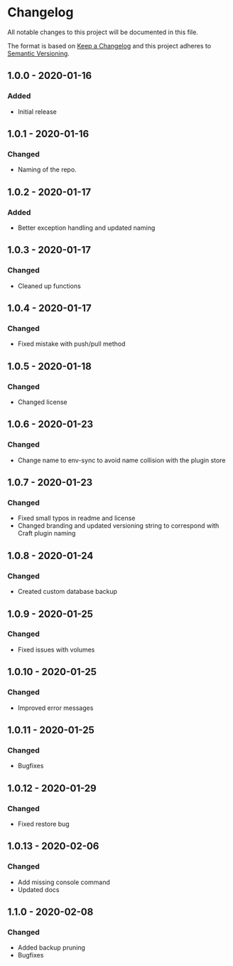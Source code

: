 # Changelog

All notable changes to this project will be documented in this file.

The format is based on [Keep a Changelog](http://keepachangelog.com/) and this project adheres to [Semantic Versioning](http://semver.org/).

## 1.0.0 - 2020-01-16

### Added

- Initial release

## 1.0.1 - 2020-01-16

### Changed

- Naming of the repo.

## 1.0.2 - 2020-01-17

### Added

- Better exception handling and updated naming

## 1.0.3 - 2020-01-17

### Changed

- Cleaned up functions

## 1.0.4 - 2020-01-17

### Changed

- Fixed mistake with push/pull method

## 1.0.5 - 2020-01-18

### Changed

- Changed license

## 1.0.6 - 2020-01-23

### Changed

- Change name to env-sync to avoid name collision with the plugin store

## 1.0.7 - 2020-01-23

### Changed

- Fixed small typos in readme and license
- Changed branding and updated versioning string to correspond with Craft plugin naming

## 1.0.8 - 2020-01-24

### Changed

- Created custom database backup

## 1.0.9 - 2020-01-25

### Changed

- Fixed issues with volumes

## 1.0.10 - 2020-01-25

### Changed

- Improved error messages

## 1.0.11 - 2020-01-25

### Changed

- Bugfixes

## 1.0.12 - 2020-01-29

### Changed

- Fixed restore bug

## 1.0.13 - 2020-02-06

### Changed

- Add missing console command
- Updated docs

## 1.1.0 - 2020-02-08

### Changed

- Added backup pruning
- Bugfixes

